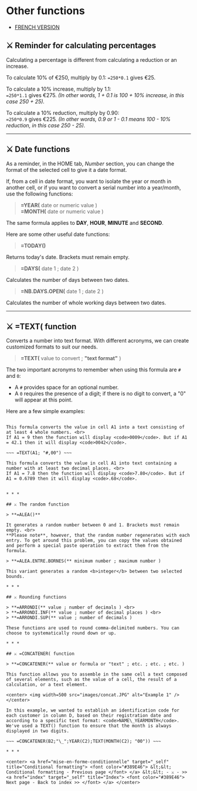 # Other functions

* [FRENCH VERSION](../fr/autres-fonctions.md)
  
## ⚔️ Reminder for calculating percentages

Calculating a percentage is different from calculating a reduction or an increase.

To calculate 10% of €250, multiply by 0.1: <code>=250\*0.1</code> gives €25.

To calculate a 10% increase, multiply by 1.1: <br>
  <code>=250\*1.1</code> gives €275. *(In other words, 1 + 0.1 is 100 + 10% increase, in this case 250 + 25).*

To calculate a 10% reduction, multiply by 0.90: <br>
  <code>=250\*0.9</code> gives €225. *(In other words, 0.9 or 1 - 0.1 means 100 - 10% reduction, in this case 250 - 25).*

* * *

## ⚔️ Date functions

As a reminder, in the HOME tab, *Number* section, you can change the format of the selected cell to give it a date format.

If, from a cell in date format, you want to isolate the year or month in another cell, or if you want to convert a serial number into a year/month, use the following functions:

> **=YEAR(** date or numeric value ) <br>
> **=MONTH(** date or numeric value ) 

The same formula applies to **DAY**, **HOUR**, **MINUTE** and **SECOND**.



Here are some other useful date functions:

> **=TODAY()**

Returns today's date. Brackets must remain empty.

> **=DAYS(** date 1 ; date 2 )

Calculates the number of days between two dates.

> **=NB.DAYS.OPEN(** date 1 ; date 2 )

Calculates the number of whole working days between two dates.

* * *

## ⚔️ =TEXT( function

Converts a number into text format. With different acronyms, we can create customized formats to suit our needs.

> **=TEXT(** value to convert ; **"**text format**"** ) 

The two important acronyms to remember when using this formula are <code>#</code> and <code>0</code>:

* A <code>#</code> provides space for an optional number. 
* A <code>0</code> requires the presence of a digit; if there is no digit to convert, a "0" will appear at this point.


Here are a few simple examples:

~~~ =TEXT(A1; "0000") ~~~

This formula converts the value in cell A1 into a text consisting of at least 4 whole numbers. <br>
If A1 = 9 then the function will display <code>0009</code>. But if A1 = 42.1 then it will display <code>0042</code>.

~~~ =TEXT(A1; "#,00") ~~~

This formula converts the value in cell A1 into text containing a number with at least two decimal places. <br>
If A1 = 7.8 then the function will display <code>7.80</code>. But if A1 = 0.6789 then it will display <code>.68</code>.


* * *

## ⚔️ The random function

> **=ALEA()**

It generates a random number between 0 and 1. Brackets must remain empty. <br>
**Please note**, however, that the random number regenerates with each entry. To get around this problem, you can copy the values obtained and perform a special paste operation to extract them from the formula.

> **=ALEA.ENTRE.BORNES(** minimum number ; maximum number )

This variant generates a random <b>integer</b> between two selected bounds.

* * *

## ⚔️ Rounding functions

> **=ARRONDI(** value ; number of decimals ) <br>
> **=ARRONDI.INF(** value ; number of decimal places ) <br>
> **=ARRONDI.SUP(** value ; number of decimals )

These functions are used to round comma-delimited numbers. You can choose to systematically round down or up.

* * *

## ⚔️ =CONCATENER( function

> **=CONCATENER(** value or formula or "text" ; etc. ; etc. ; etc. )

This function allows you to assemble in the same cell a text composed of several elements, such as the value of a cell, the result of a calculation, or a text element.

<center> <img width=500 src="images/concat.JPG" alt="Example 1" /> </center>

In this example, we wanted to establish an identification code for each customer in column D, based on their registration date and according to a specific text format: <code>NAME\_YEARMONTH</code>. We've used a TEXT() function to ensure that the month is always displayed in two digits.

~~~ =CONCATENER(B2;"\_";YEAR(C2);TEXT(MONTH(C2); "00")) ~~~

* * *

<center> <a href="mise-en-forme-conditionnelle" target="_self" title="Conditional formatting"> <font color="#389E46"> &lt;&lt; Conditional formatting - Previous page </font> </a> &lt;&lt; - ⚔️ - >> <a href="index" target="_self" title="Index"> <font color="#389E46"> Next page - Back to index >> </font> </a> </center>
